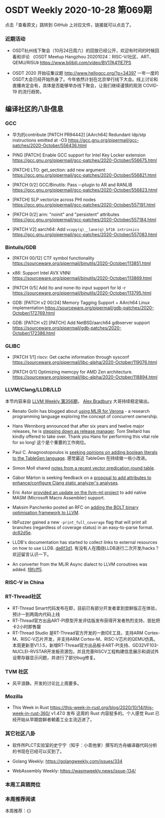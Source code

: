 # OSDT Weekly 2020-10-28 第069期

点击「查看原文」跳转到 GitHub 上对应文件，链接就可以点击了。

### 近期活动

- OSDT杭州线下聚会（10月24日周六）的回放已经公开，欢迎有时间的时候回看和评论
  《OSDT Meetup Hangzhou 20201024：RISC-V/社区、ART、QEMU/RISU》
  https://www.bilibili.com/video/BV17A411E7PS

- OSDT 2020 开始征集议题
  http://www.hellogcc.org/?p=34397
  一年一度的OSDT大会已经开始热身了。今年依然计划在北京举行线下大会。线上讨论和直播肯定会有，具体是否能够举办线下聚会，让我们继续谨慎的观测 COVID-19 的流行趋势。

## 编译社区的八卦信息

### GCC

- 华为的contribute
  [PATCH PR94442] [AArch64] Redundant ldp/stp instructions emitted at -O3
  https://gcc.gnu.org/pipermail/gcc-patches/2020-October/556436.html

- PING [PATCH] Enable GCC support for Intel Key Locker extension
  https://gcc.gnu.org/pipermail/gcc-patches/2020-October/556675.html

- [PATCH] LTO: get_section: add new argument
  https://gcc.gnu.org/pipermail/gcc-patches/2020-October/556821.html

- [PATCH 0/2] GCC/Binutils: Pass --plugin to AR and RANLIB
  https://gcc.gnu.org/pipermail/gcc-patches/2020-October/556823.html

- [PATCH] SLP vectorize across PHI nodes
  https://gcc.gnu.org/pipermail/gcc-patches/2020-October/557191.html

- [PATCH 0/2] arm: "noinit" and "persistent" attributes
  https://gcc.gnu.org/pipermail/gcc-patches/2020-October/557184.html

- [PATCH V2] aarch64: Add `vcopy(q)__lane(q)_bf16 intrinsics`
  https://gcc.gnu.org/pipermail/gcc-patches/2020-October/557083.html

### Bintuils/GDB

- [PATCH 00/12] CTF symbol functionality
  https://sourceware.org/pipermail/binutils/2020-October/113851.html

- x86: Support Intel AVX VNNI
  https://sourceware.org/pipermail/binutils/2020-October/113869.html

- [PATCH 0/5] Add lto and none-lto input support for ld -r
  https://sourceware.org/pipermail/binutils/2020-October/113795.html

- GDB: [PATCH v2 00/24] Memory Tagging Support + AArch64 Linux implementation
  https://sourceware.org/pipermail/gdb-patches/2020-October/172769.html

- GDB: [PATCH v2] [PATCH] Add NetBSD/aarch64 gdbserver support
  https://sourceware.org/pipermail/gdb-patches/2020-October/172386.html

### GLIBC  

- [PATCH 1/1] riscv: Get cache information through sysconf
  https://sourceware.org/pipermail/libc-alpha/2020-October/119076.html

- [PATCH 0/1] Optimizing memcpy for AMD Zen architecture.
  https://sourceware.org/pipermail/libc-alpha/2020-October/118894.html

### LLVM/Clang/LLDB/LLD

本节内容来自 [LLVM Weekly 第356期](http://llvmweekly.org/issue/356)，
[Alex Bradbury](https://www.linkedin.com/in/alex-bradbury/) 大哥持续稳定输出。

* Renato Golin has blogged about [using MLIR for Verona](https://systemcall.eu/2020/10/22/on-using-mlir-for-verona/) - a research programming language exploring the concept of concurrent ownership.

* Hans Wennborg announced that after six years and twelve major releases, he is [stepping down as release manager](http://lists.llvm.org/pipermail/llvm-dev/2020-October/145925.html).
  Tom Stellard has kindly offered to take over. Thank you Hans for performing this vital role for so long!
  这个是个重要的工作岗位。


* Paul C. Anagnostopoulos is [seeking opinions on adding boolean literals to the TableGen language](http://lists.llvm.org/pipermail/llvm-dev/2020-October/145935.html).
  感觉最近 TableGen 在持续做一些小改进。

* Simon Moll shared [notes from a recent vector predication round
table](http://lists.llvm.org/pipermail/llvm-dev/2020-October/146006.html).

* Gábor Márton is seeking feedback on a [proposal to add attributes to
enhance/configure Clang static analyzer's
analyses](http://lists.llvm.org/pipermail/cfe-dev/2020-October/067074.html).

* Eric Astor [provided an update on the llvm-ml
project](http://lists.llvm.org/pipermail/llvm-dev/2020-October/146015.html) to
add native MASM (Microsoft Macro Assembler) support.

* Maksim Panchenko posted an RFC on [adding the BOLT binary optimisation
framework to
LLVM](http://lists.llvm.org/pipermail/llvm-dev/2020-October/145902.html).

* libFuzzer gained a new `-print_full_coverage` flag that will print all branches (regardless of coverage status) in an easy-to-parse format.
  [dc62d5e](https://reviews.llvm.org/rGdc62d5ec972).

* LLDB's documentation has started to collect links to external resources on how to use LLDB.
  [de6f3d1](https://reviews.llvm.org/rGde6f3d1c713).
  有没有人在围绕LLDB进行二次开发/hacks？欢迎留言认识一下。

* An converter from the MLIR Async dialect to LLVM coroutines was added.
  [f8fcff5](https://reviews.llvm.org/rGf8fcff5a9d7).


### RISC-V in China

### RT-Thread社区
- RT-Thread Smart代码发布在即，目前已有部分开发者拿到尝鲜版正在体验，预计一到两周内代码上线
- RT-Thread官方出品ART-PI原型开发评估版发布获得开发者热烈支持，首批把卡2小时即售罄
- RT-Thread Studio 是RT-Thread官方开发的一款IDE工具，支持ARM Cortex-M、RISC-V芯片开发，并支持ARM Cortex-M、RISC-V芯片的QEMU仿真。本周更新至V1.1.5，新增RT-Thread官方出品板卡ART-PI支持、GD32VF103-NUCLEI-RVSTAR开发板资源包，并且完善RISCV工程构建信息展示和调试外设寄存器显示问题，并进行了部分bug修复。

### TVM 社区

- 风平浪静。开发的讨论比上周要多。

### Mozilla

- This Week in Rust
  https://this-week-in-rust.org/blog/2020/10/14/this-week-in-rust-360/
  v1.47.0 发布
  这周的 Rust 内容挺多的。个人感觉 Rust 已经开始从早期尝鲜者朝着工业主流迈进了。

### 其它社区八卦

- 软件所PLCT实验室的史宁宁（知乎：小乖他爹）撰写的方舟编译器代码分析的书现在已经可以买到了。

- Golang Weekly:
  https://golangweekly.com/issues/334

- WebAssembly Weekly:
  https://wasmweekly.news/issue-134/

### 本周工具链岗位


### 本周推荐阅读

本周推荐：《》
